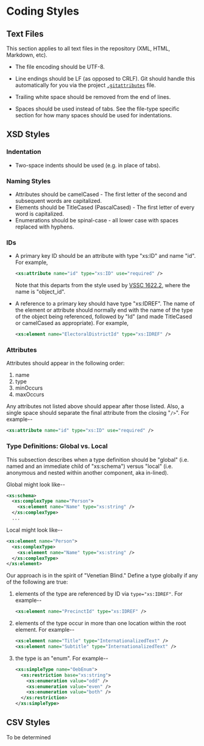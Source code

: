 # Coding Styles


## Text Files

This section applies to all text files in the repository (XML, HTML,
Markdown, etc).

* The file encoding should be UTF-8.

* Line endings should be LF (as opposed to CRLF).  Git should handle this
  automatically for you via the project [`.gitattributes`](.gitattributes) file.

* Trailing white space should be removed from the end of lines.

* Spaces should be used instead of tabs.  See the file-type specific
  section for how many spaces should be used for indentations.


## XSD Styles

### Indentation

* Two-space indents should be used (e.g. in place of tabs).


### Naming Styles
+ Attributes should be camelCased - The first letter of the second and subsequent words are capitalized.
+ Elements should be TitleCased (PascalCased) - The first letter of every word is capitalized.
+ Enumerations should be spinal-case - all lower case with spaces replaced with hyphens.


### IDs

* A primary key ID should be an attribute with type "xs:ID" and name "id".
  For example,

    ```xml
    <xs:attribute name="id" type="xs:ID" use="required" />
    ````
  Note that this departs from the style used by [VSSC 1622.2][vssc_1622],
  where the name is "object_id".

* A reference to a primary key should have type "xs:IDREF".  The name
  of the element or attribute should normally end with the name of the type
  of the object being referenced, followed by "Id" (and made TitleCased or
  camelCased as appropriate).  For example,

    ```xml
    <xs:element name="ElectoralDistrictId" type="xs:IDREF" />
    ````


### Attributes

Attributes should appear in the following order:

1. name
2. type
3. minOccurs
4. maxOccurs

Any attributes not listed above should appear after those listed.  Also,
a single space should separate the final attribute from the closing "`/>`".
For example--

```xml
<xs:attribute name="id" type="xs:ID" use="required" />
```


### Type Definitions: Global vs. Local

This subsection describes when a type definition should be "global"
(i.e. named and an immediate child of "xs:schema") versus
"local" (i.e. anonymous and nested within another component, aka in-lined).

Global might look like--

```xml
<xs:schema>
  <xs:complexType name="Person">
    <xs:element name="Name" type="xs:string" />
  </xs:complexType>
  ...
```

Local might look like--

```xml
<xs:element name="Person">
  <xs:complexType>
    <xs:element name="Name" type="xs:string" />
  </xs:complexType>
</xs:element>
```

Our approach is in the spirit of "Venetian Blind."  Define a type globally
if any of the following are true:

1. elements of the type are referenced by ID via `type="xs:IDREF"`.
   For example--

   ```xml
   <xs:element name="PrecinctId" type="xs:IDREF" />
   ```

2. elements of the type occur in more than one location within the
   root element.  For example--

   ```xml
   <xs:element name="Title" type="InternationalizedText" />
   <xs:element name="Subtitle" type="InternationalizedText" />
   ```

3. the type is an "enum".  For example--

   ```xml
   <xs:simpleType name="OebEnum">
     <xs:restriction base="xs:string">
       <xs:enumeration value="odd" />
       <xs:enumeration value="even" />
       <xs:enumeration value="both" />
     </xs:restriction>
   </xs:simpleType>
   ```


## CSV Styles
To be determined


[vssc_1622]: http://grouper.ieee.org/groups/1622/groups/2/index.html
